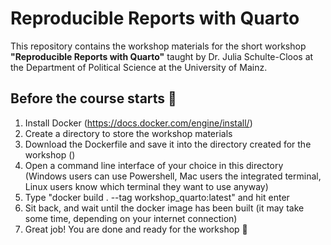 # Reproducible Reports with Quarto

This repository contains the workshop materials for the short workshop **"Reproducible Reports with Quarto"** taught by Dr. Julia Schulte-Cloos at the Department of Political Science at the University of Mainz.

## Before the course starts :rocket: 

1. Install Docker (https://docs.docker.com/engine/install/)
2. Create a directory to store the workshop materials
3. Download the Dockerfile and save it into the directory created for the workshop ()
4. Open a command line interface of your choice in this directory (Windows users can use Powershell, Mac users the integrated terminal, Linux users know which terminal they want to use anyway)
5. Type "docker build . --tag workshop_quarto:latest" and hit enter
6. Sit back, and wait until the docker image has been built (it may take some time, depending on your internet connection)
7. Great job! You are done and ready for the workshop 🙂 
